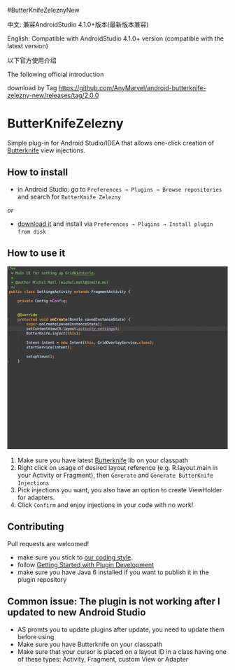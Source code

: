 #ButterKnifeZeleznyNew

中文: 兼容AndroidStudio 4.1.0+版本(最新版本兼容)

English: Compatible with AndroidStudio 4.1.0+ version (compatible with the latest version)

以下官方使用介绍

The following official introduction

download by Tag https://github.com/AnyMarvel/android-butterknife-zelezny-new/releases/tag/2.0.0

# ButterKnifeZelezny

Simple plug-in for Android Studio/IDEA that allows one-click creation of [Butterknife](https://github.com/JakeWharton/butterknife) view injections.

## How to install

- in Android Studio: go to `Preferences → Plugins → Browse repositories` and search for `ButterKnife Zelezny`

_or_

- [download it](http://plugins.jetbrains.com/plugin/7369) and install via `Preferences → Plugins → Install plugin from disk`


## How to use it

 ![](img/zelezny_animated.gif)

 1. Make sure you have latest [Butterknife](https://github.com/JakeWharton/butterknife) lib on your classpath
 2. Right click on usage of desired layout reference (e.g. R.layout.main in your Activity or Fragment), then `Generate` and `Generate ButterKnife Injections`
 3. Pick injections you want, you also have an option to create ViewHolder for adapters.
 4. Click `Confirm` and enjoy injections in your code with no work!


## Contributing

Pull requests are welcomed!

- make sure you stick to [our coding style](/code-formatting-config.xml).
- follow [Getting Started with Plugin Development](http://confluence.jetbrains.com/display/IDEADEV/Getting+Started+with+Plugin+Development)
- make sure you have Java 6 installed if you want to publish it in the plugin repository

## Common issue: The plugin is not working after I updated to new Android Studio
- AS promts you to update plugins after update, you need to update them before using
- Make sure you have Butterknife on your classpath
- Make sure that your cursor is placed on a layout ID in a class having one of these types: Activity, Fragment, custom View or Adapter
